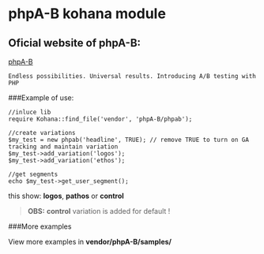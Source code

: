 # phpA-B kohana module

## Oficial website of phpA-B:

[phpA-B](http://phpabtest.com/)

	Endless possibilities. Universal results. Introducing A/B testing with PHP

###Example of use:
	
	//inluce lib
    require Kohana::find_file('vendor', 'phpA-B/phpab');
	
	//create variations
    $my_test = new phpab('headline', TRUE); // remove TRUE to turn on GA tracking and maintain variation
    $my_test->add_variation('logos');
    $my_test->add_variation('ethos');
	
	//get segments
    echo $my_test->get_user_segment();


this show: **logos**, **pathos** or **control**

> **OBS:** __control__ variation is added for default !

###More examples

View more examples in **vendor/phpA-B/samples/**

